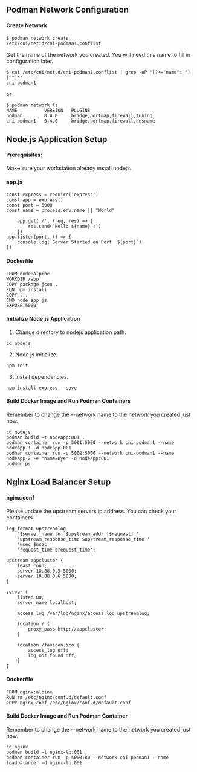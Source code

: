 ## Podman Network Configuration

#### Create Network
```ssh
$ podman network create
/etc/cni/net.d/cni-podman1.conflist
```
Get the name of the network you created. You will need this name to fill in configuration later.
```
$ cat /etc/cni/net.d/cni-podman1.conflist | grep -oP '(?<="name": ")[^"]*'
cni-podman1
```
or
```
$ podman network ls
NAME          VERSION   PLUGINS
podman        0.4.0     bridge,portmap,firewall,tuning
cni-podman1   0.4.0     bridge,portmap,firewall,dnsname
```

## Node.js Application Setup

#### Prerequisites:
Make sure your workstation already install nodejs.


#### app.js
```
const express = require('express')
const app = express()
const port = 5000
const name = process.env.name || "World"

    app.get('/', (req, res) => {
        res.send(`Hello ${name} !`)
    })
app.listen(port, () => {
    console.log(`Server Started on Port  ${port}`)
})
```

#### Dockerfile
```
FROM node:alpine
WORKDIR /app
COPY package.json .
RUN npm install
COPY . .
CMD node app.js
EXPOSE 5000
```


#### Initialize Node.js Application

1. Change directory to nodejs application path.
```
cd nodejs
```
2. Node.js initialize.
```
npm init
```
3. Install dependencies.
```
npm install express --save
```


#### Build Docker Image and Run Podman Containers
Remember to change the --network name to the network you created just now.
```
cd nodejs
podman build -t nodeapp:001 .
podman container run -p 5001:5000 --network cni-podman1 --name nodeapp-1 -d nodeapp:001
podman container run -p 5002:5000 --network cni-podman1 --name nodeapp-2 -e "name=Bye" -d nodeapp:001
podman ps
```


## Nginx Load Balancer Setup


#### nginx.conf
Please update the upstream servers ip address. You can check your containers 

```nginx
log_format upstreamlog 
    '$server_name to: $upstream_addr [$request] '
    'upstream_response_time $upstream_response_time '
    'msec $msec '
    'request_time $request_time';

upstream appcluster {
    least_conn;
    server 10.88.0.5:5000;
    server 10.88.0.6:5000;
}

server {
    listen 80;
    server_name localhost;

    access_log /var/log/nginx/access.log upstreamlog;

    location / {
        proxy_pass http://appcluster;
    }

    location /favicon.ico {
        access_log off; 
        log_not_found off;
    }
}
```

#### Dockerfile
```
FROM nginx:alpine
RUN rm /etc/nginx/conf.d/default.conf
COPY nginx.conf /etc/nginx/conf.d/default.conf
```

#### Build Docker Image and Run Podman Container
Remember to change the --network name to the network you created just now.
```
cd nginx
podman build -t nginx-lb:001 .
podman container run -p 5000:80 --network cni-podman1 --name loadbalancer -d nginx-lb:001
```

